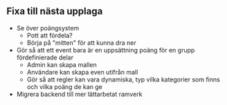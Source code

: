 ## Fixa till nästa upplaga
* Se över poängsystem
    * Pott att fördela?
    * Börja på "mitten" för att kunna dra ner
* Gör så att ett event bara är en uppsättning poäng för en grupp fördefinierade delar
    * Admin kan skapa mallen
    * Användare kan skapa even utifrån mall
    * Gör så att regler kan vara dynamiska, typ vilka kategorier som finns och vilka poäng de kan ge
* Migrera backend till mer lättarbetat ramverk